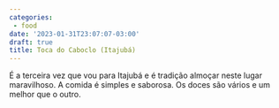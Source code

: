 ```yaml
---
categories:
 - food
date: '2023-01-31T23:07:07-03:00'
draft: true
title: Toca do Caboclo (Itajubá)
---
```


É a terceira vez que vou para Itajubá e é tradição almoçar neste lugar maravilhoso. A comida é simples e saborosa. Os doces são vários e um melhor que o outro.
